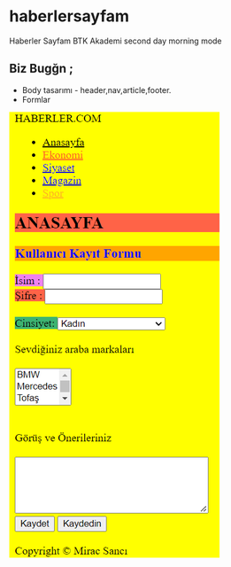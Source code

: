 # haberlersayfam
Haberler Sayfam BTK Akademi second day  morning mode 
## Biz Bugğn ; 
* Body tasarımı - header,nav,article,footer.
* Formlar

![](image.png)
